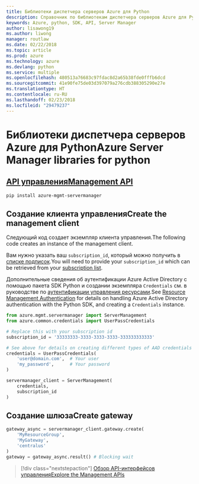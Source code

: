 ```yaml
---
title: Библиотеки диспетчера серверов Azure для Python
description: Справочник по библиотекам диспетчера серверов Azure для Python
keywords: Azure, python, SDK, API, Server Manager
author: lisawong19
ms.author: liwong
manager: routlaw
ms.date: 02/22/2018
ms.topic: article
ms.prod: azure
ms.technology: azure
ms.devlang: python
ms.service: multiple
ms.openlocfilehash: 480513a76683c97fdac8d2a65b38fde0fffb6dcd
ms.sourcegitcommit: 41e90fe75de03d397079a276cdb388305290e27e
ms.translationtype: HT
ms.contentlocale: ru-RU
ms.lasthandoff: 02/23/2018
ms.locfileid: "29479237"
---
```

# <a name="azure-server-manager-libraries-for-python"></a><span data-ttu-id="f44bc-104">Библиотеки диспетчера серверов Azure для Python</span><span class="sxs-lookup"><span data-stu-id="f44bc-104">Azure Server Manager libraries for python</span></span>

## <a name="management-apipythonapioverviewazureservermanagermanagement"></a>[<span data-ttu-id="f44bc-105">API управления</span><span class="sxs-lookup"><span data-stu-id="f44bc-105">Management API</span></span>](/python/api/overview/azure/servermanager/management)

```bash
pip install azure-mgmt-servermanager
```

## <a name="create-the-management-client"></a><span data-ttu-id="f44bc-106">Создание клиента управления</span><span class="sxs-lookup"><span data-stu-id="f44bc-106">Create the management client</span></span>

<span data-ttu-id="f44bc-107">Следующий код создает экземпляр клиента управления.</span><span class="sxs-lookup"><span data-stu-id="f44bc-107">The following code creates an instance of the management client.</span></span>

<span data-ttu-id="f44bc-108">Вам нужно указать ваш ``subscription_id``, который можно получить в [списке подписок](https://manage.windowsazure.com/#Workspaces/AdminTasks/SubscriptionMapping).</span><span class="sxs-lookup"><span data-stu-id="f44bc-108">You will need to provide your ``subscription_id`` which can be retrieved from your [subscription list](https://manage.windowsazure.com/#Workspaces/AdminTasks/SubscriptionMapping).</span></span>

<span data-ttu-id="f44bc-109">Дополнительные сведения об аутентификации Azure Active Directory с помощью пакета SDK Python и создании экземпляра ``Credentials`` см. в руководстве по [аутентификации управления ресурсами](/python/azure/python-sdk-azure-authenticate).</span><span class="sxs-lookup"><span data-stu-id="f44bc-109">See [Resource Management Authentication](/python/azure/python-sdk-azure-authenticate) for details on handling Azure Active Directory authentication with the Python SDK, and creating a ``Credentials`` instance.</span></span>

```python
from azure.mgmt.servermanager import ServerManagement
from azure.common.credentials import UserPassCredentials

# Replace this with your subscription id
subscription_id = '33333333-3333-3333-3333-333333333333'

# See above for details on creating different types of AAD credentials
credentials = UserPassCredentials(
    'user@domain.com',  # Your user
    'my_password',      # Your password
)

servermanager_client = ServerManagement(
    credentials,
    subscription_id
)
``` 

## <a name="create-gateway"></a><span data-ttu-id="f44bc-110">Создание шлюза</span><span class="sxs-lookup"><span data-stu-id="f44bc-110">Create gateway</span></span>
```python
gateway_async = servermanager_client.gateway.create(
    'MyResourceGroup',
    'MyGateway',
    'centralus'
)
gateway = gateway_async.result() # Blocking wait
```

> [!div class="nextstepaction"]
> [<span data-ttu-id="f44bc-111">Обзор API-интерфейсов управления</span><span class="sxs-lookup"><span data-stu-id="f44bc-111">Explore the Management APIs</span></span>](/python/api/overview/azure/servermanager/management)